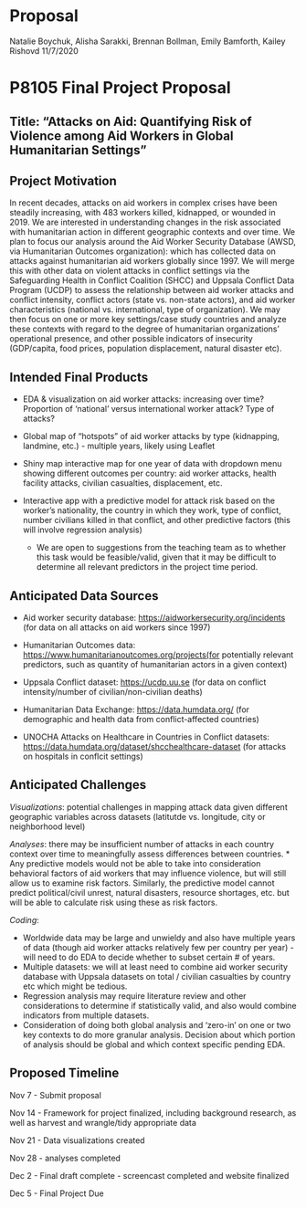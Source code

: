 Proposal
================
Natalie Boychuk, Alisha Sarakki, Brennan Bollman, Emily Bamforth, Kailey
Rishovd
11/7/2020

# P8105 Final Project Proposal

## Title: “Attacks on Aid: Quantifying Risk of Violence among Aid Workers in Global Humanitarian Settings”

## Project Motivation

In recent decades, attacks on aid workers in complex crises have been
steadily increasing, with 483 workers killed, kidnapped, or wounded in
2019. We are interested in understanding changes in the risk associated
with humanitarian action in different geographic contexts and over time.
We plan to focus our analysis around the Aid Worker Security Database
(AWSD, via Humanitarian Outcomes organization): which has collected data
on attacks against humanitarian aid workers globally since 1997. We will
merge this with other data on violent attacks in conflict settings via
the Safeguarding Health in Conflict Coalition (SHCC) and Uppsala
Conflict Data Program (UCDP) to assess the relationship between aid
worker attacks and conflict intensity, conflict actors (state
vs. non-state actors), and aid worker characteristics (national
vs. international, type of organization). We may then focus on one or
more key settings/case study countries and analyze these contexts with
regard to the degree of humanitarian organizations’ operational
presence, and other possible indicators of insecurity (GDP/capita, food
prices, population displacement, natural disaster etc).

## Intended Final Products

  - EDA & visualization on aid worker attacks: increasing over time?
    Proportion of ‘national’ versus international worker attack? Type of
    attacks?

  - Global map of “hotspots” of aid worker attacks by type (kidnapping,
    landmine, etc.) - multiple years, likely using Leaflet

  - Shiny map interactive map for one year of data with dropdown menu
    showing different outcomes per country: aid worker attacks, health
    facility attacks, civilian casualties, displacement, etc.

  - Interactive app with a predictive model for attack risk based on the
    worker’s nationality, the country in which they work, type of
    conflict, number civilians killed in that conflict, and other
    predictive factors (this will involve regression analysis)
    
      - We are open to suggestions from the teaching team as to whether
        this task would be feasible/valid, given that it may be
        difficult to determine all relevant predictors in the project
        time period.

## Anticipated Data Sources

  - Aid worker security database:
    <https://aidworkersecurity.org/incidents> (for data on all attacks
    on aid workers since 1997)

  - Humanitarian Outcomes data:
    <https://www.humanitarianoutcomes.org/projects(for> potentially
    relevant predictors, such as quantity of humanitarian actors in a
    given context)

  - Uppsala Conflict dataset: <https://ucdp.uu.se> (for data on conflict
    intensity/number of civilian/non-civilian deaths)

  - Humanitarian Data Exchange: <https://data.humdata.org/> (for
    demographic and health data from conflict-affected countries)

  - UNOCHA Attacks on Healthcare in Countries in Conflict datasets:
    <https://data.humdata.org/dataset/shcchealthcare-dataset> (for
    attacks on hospitals in conflcit settings)

## Anticipated Challenges

*Visualizations*: potential challenges in mapping attack data given
different geographic variables across datasets (latitutde vs. longitude,
city or neighborhood level)

*Analyses*: there may be insufficient number of attacks in each country
context over time to meaningfully assess differences between countries.
\* Any predictive models would not be able to take into consideration
behavioral factors of aid workers that may influence violence, but will
still allow us to examine risk factors. Similarly, the predictive model
cannot predict political/civil unrest, natural disasters, resource
shortages, etc. but will be able to calculate risk using these as risk
factors.

*Coding*:

  - Worldwide data may be large and unwieldy and also have multiple
    years of data (though aid worker attacks relatively few per country
    per year) - will need to do EDA to decide whether to subset certain
    \# of years.
  - Multiple datasets: we will at least need to combine aid worker
    security database with Uppsala datasets on total / civilian
    casualties by country etc which might be tedious.
  - Regression analysis may require literature review and other
    considerations to determine if statistically valid, and also would
    combine indicators from multiple datasets.
  - Consideration of doing both global analysis and ‘zero-in’ on one or
    two key contexts to do more granular analysis. Decision about which
    portion of analysis should be global and which context specific
    pending EDA.

## Proposed Timeline

Nov 7 - Submit proposal

Nov 14 - Framework for project finalized, including background research,
as well as harvest and wrangle/tidy appropriate data

Nov 21 - Data visualizations created

Nov 28 - analyses completed

Dec 2 - Final draft complete - screencast completed and website
finalized

Dec 5 - Final Project Due
